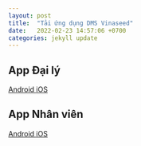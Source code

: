 ```yaml
---
layout: post
title:  "Tải ứng dụng DMS Vinaseed"
date:   2022-02-23 14:57:06 +0700
categories: jekyll update
---
```



<link rel="stylesheet" href="https://cdnjs.cloudflare.com/ajax/libs/twitter-bootstrap/4.6.1/css/bootstrap.min.css" integrity="sha512-T584yQ/tdRR5QwOpfvDfVQUidzfgc2339Lc8uBDtcp/wYu80d7jwBgAxbyMh0a9YM9F8N3tdErpFI8iaGx6x5g==" crossorigin="anonymous" referrerpolicy="no-referrer" />

## App Đại lý

<div class="d-flex justify-content-center">
<a role="button" class="btn btn-primary mx-2 my-4" href="https://github.com/trantienhd97/vinaseed-dev/releases/download/dev/VinaseedNhanVien.apk">
  Android
</a>

<a role="button" class="btn btn-primary mx-2 my-4" href="itms-services:///?action=download-manifest&url=https://vinaseed-dev-apps.truesight.asia/downloads/vinaseed-store.plist">
  iOS
</a>
</div>

## App Nhân viên


<div class="d-flex justify-content-center">
<a role="button" class="btn btn-primary mx-2 my-4" href="https://github.com/trantienhd97/vinaseed-dev/releases/download/dev/VinasedNhanVien.apk">
  Android
</a>

<a role="button" class="btn btn-primary mx-2 my-4" href="itms-services:///?action=download-manifest&url=https://vinaseed-apps.truesight.asia/downloads/vinaseed-staff.plist">
  iOS
</a>
</div>
